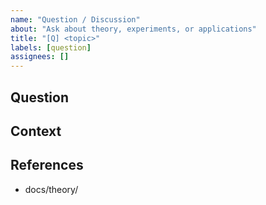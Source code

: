 ```yaml
---
name: "Question / Discussion"
about: "Ask about theory, experiments, or applications"
title: "[Q] <topic>"
labels: [question]
assignees: []
---
```


## Question

## Context

## References
- docs/theory/
